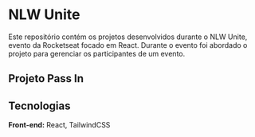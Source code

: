 
# NLW Unite

Este repositório contém os projetos desenvolvidos durante o NLW Unite, evento da Rocketseat focado em React. Durante o evento foi abordado o projeto para gerenciar os participantes de um evento.


## Projeto Pass In

## Tecnologias

**Front-end:** React, TailwindCSS


